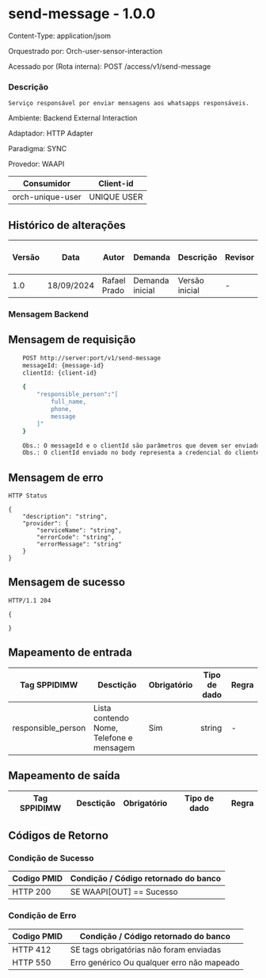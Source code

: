 # send-message - 1.0.0

Content-Type: application/jsom

Orquestrado por: Orch-user-sensor-interaction

Acessado por (Rota interna): POST /access/v1/send-message

### Descrição
    Serviço responsável por enviar mensagens aos whatsapps responsáveis.

Ambiente: Backend External Interaction

Adaptador: HTTP Adapter

Paradigma: SYNC

Provedor: WAAPI

|    Consumidor    |  Client-id  | 
|------------------|-------------|
| orch-unique-user | UNIQUE USER |

## Histórico de alterações
| Versão |    Data    |     Autor    |     Demanda     |    Descrição   | Revisor | Entrega em UAT |
|--------|------------|--------------|-----------------|----------------|---------|----------------|
| 1.0    | 18/09/2024 | Rafael Prado | Demanda inicial | Versão inicial | -       | -              |

### Mensagem Backend

## Mensagem de requisição

```bash
    POST http://server:port/v1/send-message
    messageId: {message-id}
    clientId: {client-id}

    {
        "responsible_person":"[
            full_name,
            phone,
            message
        ]"
    }

    Obs.: O messageId e o clientId são parâmetros que devem ser enviado no Header Http.
    Obs.: O clientId enviado no body representa a credencial do cliente.
```

## Mensagem de erro

```
HTTP Status

{
    "description": "string",
    "provider": {
        "serviceName": "string",
        "errorCode": "string",
        "errorMessage": "string"
    }
}
```

## Mensagem de sucesso

```
HTTP/1.1 204

{

}
```


## Mapeamento de entrada

|        Tag SPPIDIMW         |                  Desctição                 |     Obrigatório    |     Tipo de dado     | Regra |
|-----------------------------|--------------------------------------------|--------------------|----------------------|-------|
| responsible_person          | Lista contendo Nome, Telefone e mensagem   | Sim                |  string              | -     |


## Mapeamento de saída

|        Tag SPPIDIMW         | Desctição |     Obrigatório    |     Tipo de dado     |  Regra |
|-----------------------------|-----------|--------------------|----------------------|--------|




## Códigos de Retorno
### Condição de Sucesso

| Codigo PMID | Condição / Código retornado do banco  |
|-------------|---------------------------------------|
| HTTP 200	  | SE WAAPI[OUT] == Sucesso              |

### Condição de Erro

| Codigo PMID |         Condição / Código retornado do banco          |
|-------------|-------------------------------------------------------|
| HTTP 412	  | SE tags obrigatórias não foram enviadas               |
| HTTP 550	  | Erro genérico Ou qualquer erro não mapeado            |


